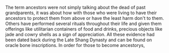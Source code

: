 The term ancestors were not simply talking about the dead of past grandparents, it was about how with those who were living to have their ancestors to protect them from above or have the least harm don't to them. Others have performed several rituals throughout their life and given them offerings like utilitarian containers of food and drinks, precious objects like jade and cowry shells as a sign of appreciation. All these evidence had been dated back during the Late Shang Dynasty and can be found on oracle bone inscriptions. In order for those to become ancestorys, 